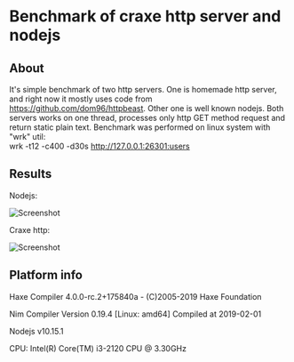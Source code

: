 # Benchmark of craxe http server and nodejs

## About

It's simple benchmark of two http servers. One is homemade http server, and right now it mostly uses code from https://github.com/dom96/httpbeast. Other one is well known nodejs. Both servers works on one thread, processes only http GET method request and return static plain text. Benchmark was performed on linux system with "wrk" util:\
wrk -t12 -c400 -d30s http://127.0.0.1:26301:users

## Results

Nodejs:

![Screenshot](https://raw.githubusercontent.com/RapidFingers/CraxeExamples/master/HttpServer/assets/nodejs.png)

Craxe http:

![Screenshot](https://raw.githubusercontent.com/RapidFingers/CraxeExamples/master/HttpServer/assets/craxehttp.png)

## Platform info

Haxe Compiler 4.0.0-rc.2+175840a - (C)2005-2019 Haxe Foundation

Nim Compiler Version 0.19.4 [Linux: amd64]
Compiled at 2019-02-01

Nodejs v10.15.1

CPU: Intel(R) Core(TM) i3-2120 CPU @ 3.30GHz
